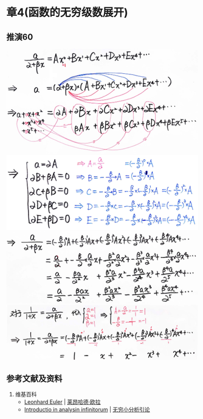 # 章4(函数的无穷级数展开)

## 推演60

![](/images/无穷和与无穷乘积/欧拉的无穷分析引论中典型的推演实验/章4/推演60/60-1.jpg)
![](/images/无穷和与无穷乘积/欧拉的无穷分析引论中典型的推演实验/章4/推演60/60-2.jpg)
![](/images/无穷和与无穷乘积/欧拉的无穷分析引论中典型的推演实验/章4/推演60/60-3.jpg)
![](/images/无穷和与无穷乘积/欧拉的无穷分析引论中典型的推演实验/章4/推演60/60-4.jpg)

## 参考文献及资料

1. 维基百科
	- [Leonhard Euler](https://en.wikipedia.org/wiki/Leonhard_Euler) | [莱昂哈德·欧拉](https://zh.wikipedia.org/wiki/%E8%90%8A%E6%98%82%E5%93%88%E5%BE%B7%C2%B7%E6%AD%90%E6%8B%89) 
	- [Introductio in analysin infinitorum](https://en.wikipedia.org/wiki/Introductio_in_analysin_infinitorum) | [无穷小分析引论](https://zh.wikipedia.org/wiki/%E6%97%A0%E7%A9%B7%E5%B0%8F%E5%88%86%E6%9E%90%E5%BC%95%E8%AE%BA) 




